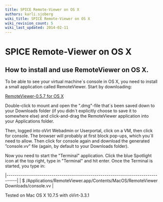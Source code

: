 ```yaml
---
title: SPICE Remote-Viewer on OS X
authors: karli.sjoberg
wiki_title: SPICE Remote-Viewer on OS X
wiki_revision_count: 5
wiki_last_updated: 2014-02-11
---
```


# SPICE Remote-Viewer on OS X

## How to install and use RemoteViewer on OS X.

To be able to see your virtual machine´s console in OS X, you need to install a small application called RemoteViewer. Start by downloading:

[RemoteViewer-0.5.7 for OS X](http://people.freedesktop.org/~teuf/spice-gtk-osx/dmg/0.5.7/RemoteViewer-0.5.7-1.dmg)

Double-click to mount and open the ".dmg"-file that´s been saved down to your Downloads folder (if you didn´t explicitly choose to save it to somewhere else) and click-and-drag the RemoteViewer application into your Applications folder.

Then, logged into oVirt Webadmin or Userportal, click on a VM, then click for console. The browser will probably at first block pop-ups, which you´ll need to allow. Then click for console again and download the generated ”console.vv” file (again, by default to your Downloads folder).

Now you need to start the "Terminal" application. Click the blue Spotlight icon at the top right, type in "Terminal" and hit enter. Once the Terminal is started, you type in:

|-----------------------------------------------------------------------------------|
| $ /Applications/RemoteViewer.app/Contents/MacOS/RemoteViewer Downloads/console.vv |

Tested on Mac OS X 10.7.5 with oVirt-3.3.1
